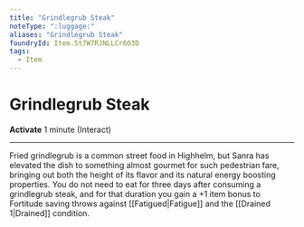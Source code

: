 ```yaml
---
title: "Grindlegrub Steak"
noteType: ":luggage:"
aliases: "Grindlegrub Steak"
foundryId: Item.5t7W7RJNLLCr6O3D
tags:
  - Item
---
```


# Grindlegrub Steak

**Activate** 1 minute (Interact)

* * *

Fried grindlegrub is a common street food in Highhelm, but Sanra has elevated the dish to something almost gourmet for such pedestrian fare, bringing out both the height of its flavor and its natural energy boosting properties. You do not need to eat for three days after consuming a grindlegrub steak, and for that duration you gain a +1 item bonus to Fortitude saving throws against [[Fatigued|Fatigue]] and the [[Drained 1|Drained]] condition.


